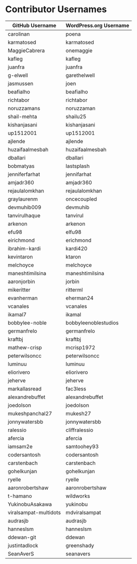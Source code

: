# Contributor Usernames

| GitHub Username       | WordPress.org Username |
|-----------------------| --------------------- |
| carolinan            | poena |
| karmatosed           | karmatosed |
| MaggieCabrera        | onemaggie |
| kafleg               | kafleg |
| juanfra              | juanfra |
| g-elwell             | garethelwell |
| jasmussen            | joen |
| beafialho            | beafialho |
| richtabor            | richtabor |
| noruzzamans          | noruzzaman |
| shail-mehta          | shailu25 |
| kishanjasani         | kishanjasani |
| up1512001            | up1512001 |
| ajlende              | ajlende |
| huzaifaalmesbah      | huzaifaalmesbah |
| dballari             | dballari |
| bobmatyas            | lastsplash |
| jenniferfarhat       | jennifarhat |
| amjadr360            | amjadr360 |
| rejaulalomkhan       | rejaulalomkhan |
| graylaurenm          | oncecoupled |
| devmuhib009          | devmuhib |
| tanvirulhaque        | tanvirul |
| arkenon              | arkenon |
| efu98                | elfu98 |
| eirichmond           | erichmond |
| ibrahim-kardi        | kardi420 |
| kevintaron           | ktaron |
| melchoyce            | melchoyce |
| maneshtimilsina      | maneshtimilsina |
| aaronjorbin          | jorbin |
| mikeritter           | ritterml |
| evanherman           | eherman24 |
| vcanales             | vcanales |
| ikamal7              | ikamal |
| bobbylee-noble       | bobbyleenoblestudios |
| germanfrelo          | germanfrelo |
| kraftbj              | kraftbj |
| mathew-crisp         | mcrisp1972 |
| peterwilsoncc        | peterwilsoncc |
| luminuu              | luminuu |
| eliorivero           | eliorivero |
| jeherve              | jeherve |
| markallasread        | fac3less |
| alexandrebuffet      | alexandrebuffet |
| joedolson             | joedolson |
| mukeshpanchal27       | mukesh27 |
| jonnywatersbb         | jonnywatersbb |
| ralessio              | cliffralessio |
| afercia               | afercia |
| iamsam2e              | samtoohey93 |
| codersantosh          | codersantosh |
| carstenbach           | carstenbach |
| gohelkunjan           | gohelkunjan |
| ryelle                | ryelle |
| aaronrobertshaw       | aaronrobertshaw |
| t-hamano              | wildworks |
| YukinobuAsakawa       | yukinobu |
| viralsampat-multidots | mdviralsampat |
| audrasjb              | audrasjb |
| hanneslsm             | hanneslsm |
| ddewan-git            | ddewan |
| justintadlock         | greenshady |
| SeanAverS             | seanavers |
